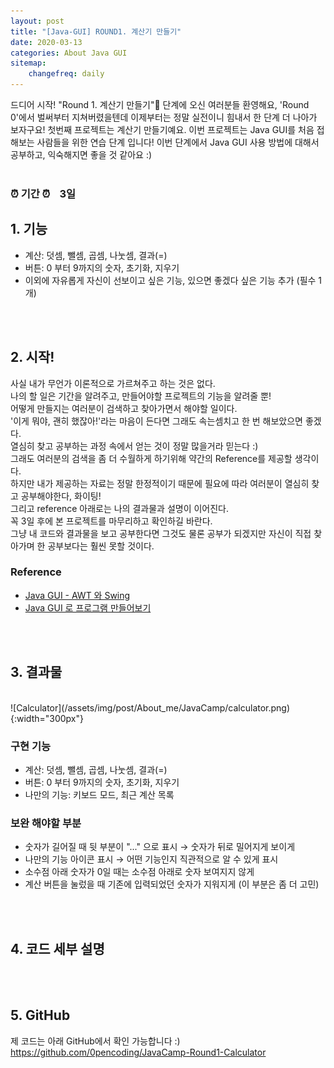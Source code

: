 ```yaml
---
layout: post
title: "[Java-GUI] ROUND1. 계산기 만들기"
date: 2020-03-13
categories: About Java GUI
sitemap:
    changefreq: daily
---
```


드디어 시작! "Round 1. 계산기 만들기" 단계에 오신 여러분들 환영해요, 'Round 0'에서 벌써부터 지쳐버렸을텐데 이제부터는 정말 실전이니 힘내서 한 단계 더 나아가 보자구요! 첫번째 프로젝트는 계산기 만들기예요. 이번 프로젝트는 Java GUI를 처음 접해보는 사람들을 위한 연습 단계 입니다! 이번 단계에서 Java GUI 사용 방법에 대해서 공부하고, 익숙해지면 좋을 것 같아요 :)  
<br/>

### ⏰ 기간 ⏰ㅤ3일

## 1. 기능
* 계산: 덧셈, 뺄셈, 곱셈, 나눗셈, 결과(=)
* 버튼: 0 부터 9까지의 숫자, 초기화, 지우기
* 이외에 자유롭게 자신이 선보이고 싶은 기능, 있으면 좋겠다 싶은 기능 추가 (필수 1개)
<br/>
<br/>

## 2. 시작!
사실 내가 무언가 이론적으로 가르쳐주고 하는 것은 없다.  
나의 할 일은 기간을 알려주고, 만들어야할 프로젝트의 기능을 알려줄 뿐!  
어떻게 만들지는 여러분이 검색하고 찾아가면서 해야할 일이다.  
'이게 뭐야, 괜히 했잖아!'라는 마음이 든다면 그래도 속는셈치고 한 번 해보았으면 좋겠다.  
열심히 찾고 공부하는 과정 속에서 얻는 것이 정말 많을거라 믿는다 :)  
그래도 여러분의 검색을 좀 더 수월하게 하기위해 약간의 Reference를 제공할 생각이다.  
하지만 내가 제공하는 자료는 정말 한정적이기 때문에 필요에 따라 여러분이 열심히 찾고 공부해야한다, 화이팅!  
그리고 reference 아래로는 나의 결과물과 설명이 이어진다.  
꼭 3일 후에 본 프로젝트를 마무리하고 확인하길 바란다.  
그냥 내 코드와 결과물을 보고 공부한다면 그것도 물론 공부가 되겠지만 자신이 직접 찾아가며 한 공부보다는 훨씬 못할 것이다.  

### Reference
- [Java GUI - AWT 와 Swing](https://docsplayer.org/84194920-Microsoft-powerpoint-java%ED%94%84%EB%A1%9C%EA%B7%B8%EB%9E%98%EB%B0%8D-9%EC%9E%A5gui.html)
- [Java GUI 로 프로그램 만들어보기](https://brian-s.tistory.com/97)
<br/>
<br/>

## 3. 결과물
<br/>
![Calculator](/assets/img/post/About_me/JavaCamp/calculator.png){:width="300px"}  

### 구현 기능
- 계산: 덧셈, 뺄셈, 곱셈, 나눗셈, 결과(=)
- 버튼: 0 부터 9까지의 숫자, 초기화, 지우기
- 나만의 기능: 키보드 모드, 최근 계산 목록

### 보완 해야할 부분
- 숫자가 길어질 때 뒷 부분이 "..." 으로 표시 → 숫자가 뒤로 밀어지게 보이게
- 나만의 기능 아이콘 표시 → 어떤 기능인지 직관적으로 알 수 있게 표시
- 소수점 아래 숫자가 0일 때는 소수점 아래로 숫자 보여지지 않게
- 계산 버튼을 눌렀을 때 기존에 입력되었던 숫자가 지워지게 (이 부분은 좀 더 고민)
<br/>
<br/>

## 4. 코드 세부 설명
<br/>
<br/>

## 5. GitHub
제 코드는 아래 GitHub에서 확인 가능합니다 :)  
<https://github.com/0pencoding/JavaCamp-Round1-Calculator>
<br/>
<br/>